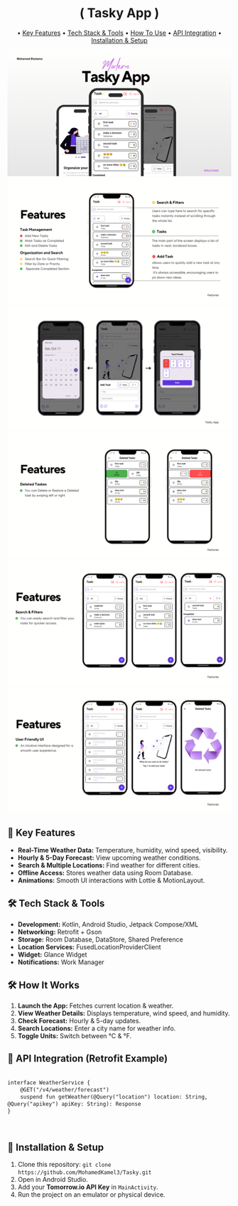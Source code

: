 <!DOCTYPE html>
<html>
<body>
     <h1 align="center">
       ( Tasky App )
    </h1>
    
    
<p align="center">
        • <a href="#key-features">Key Features</a>
        • <a href="#tech-stack">Tech Stack & Tools</a>
        • <a href="#how-it-works">How To Use</a>    
        • <a href="#api-integration">API Integration</a>
        • <a href="#installation">Installation & Setup</a>
        
 </p>
    
 <img src="app_posters/tasky_app.png" alt="Design">
 <img src="app_posters/home_features.png" alt="Design">
 <img src="app_posters/add_task.png" alt="Design">
 <img src="app_posters/deleted_tasks.png" alt="Design">
 <img src="app_posters/search_filters.png" alt="Design">
 <img src="app_posters/user_friendly.png" alt="Design">
 
   
    
 <h2 id="key-features">📌 Key Features</h2>
    <ul>
        <li><strong>Real-Time Weather Data:</strong> Temperature, humidity, wind speed, visibility.</li>
        <li><strong>Hourly & 5-Day Forecast:</strong> View upcoming weather conditions.</li>
        <li><strong>Search & Multiple Locations:</strong> Find weather for different cities.</li>
        <li><strong>Offline Access:</strong> Stores weather data using Room Database.</li>
        <li><strong>Animations:</strong> Smooth UI interactions with Lottie & MotionLayout.</li>
    </ul>
    
<h2 id="tech-stack">🛠 Tech Stack & Tools</h2>
    <ul>
        <li><strong>Development:</strong> Kotlin, Android Studio, Jetpack Compose/XML</li>
        <li><strong>Networking:</strong> Retrofit + Gson</li>
        <li><strong>Storage:</strong> Room Database, DataStore, Shared Preference</li>
        <li><strong>Location Services:</strong> FusedLocationProviderClient</li>
        <li><strong>Widget:</strong> Glance Widget</li>
        <li><strong>Notifications:</strong> Work Manager</li>
    </ul>
    
<h2 id="how-it-works">🛠 How It Works</h2>
    <ol>
        <li><strong>Launch the App:</strong> Fetches current location & weather.</li>
        <li><strong>View Weather Details:</strong> Displays temperature, wind speed, and humidity.</li>
        <li><strong>Check Forecast:</strong> Hourly & 5-day updates.</li>
        <li><strong>Search Locations:</strong> Enter a city name for weather info.</li>
        <li><strong>Toggle Units:</strong> Switch between °C & °F.</li>
    </ol>
    
 <h2 id="api-integration">📂 API Integration (Retrofit Example)</h2>
    <pre>
<code>
interface WeatherService {
    @GET("/v4/weather/forecast")
    suspend fun getWeather(@Query("location") location: String, @Query("apikey") apiKey: String): Response<WeatherResponse>
}
</code>
    </pre>
    
  <h2 id="installation">🚀 Installation & Setup</h2>
    <ol>
        <li>Clone this repository: <code>git clone https://github.com/MohamedKamel3/Tasky.git</code></li>
        <li>Open in Android Studio.</li>
        <li>Add your <strong>Tomorrow.io API Key</strong> in <code>MainActivity</code>.</li>
        <li>Run the project on an emulator or physical device.</li>
    </ol>
    
</body>
</html>
